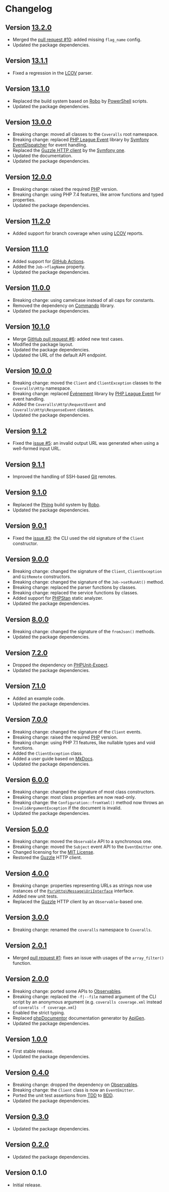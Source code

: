 # Changelog

## Version [13.2.0](https://git.belin.io/cedx/coveralls.php/compare/v13.1.1...v13.2.0)
- Merged the [pull request #10](https://github.com/cedx/coveralls.php/pull/10): added missing `flag_name` config.
- Updated the package dependencies.

## Version [13.1.1](https://git.belin.io/cedx/coveralls.php/compare/v13.1.0...v13.1.1)
- Fixed a regression in the [LCOV](http://ltp.sourceforge.net/coverage/lcov.php) parser.

## Version [13.1.0](https://git.belin.io/cedx/coveralls.php/compare/v13.0.0...v13.1.0)
- Replaced the build system based on [Robo](https://robo.li) by [PowerShell](https://docs.microsoft.com/en-us/powershell) scripts.
- Updated the package dependencies.

## Version [13.0.0](https://git.belin.io/cedx/coveralls.php/compare/v12.0.0...v13.0.0)
- Breaking change: moved all classes to the `Coveralls` root namespace.
- Breaking change: replaced [PHP League Event](https://event.thephpleague.com) library by [Symfony EventDispatcher](https://symfony.com/doc/current/components/event_dispatcher.html) for event handling.
- Replaced the [Guzzle HTTP client](http://docs.guzzlephp.org) by the [Symfony one](https://symfony.com/doc/current/components/http_client.html).
- Updated the documentation.
- Updated the package dependencies.

## Version [12.0.0](https://git.belin.io/cedx/coveralls.php/compare/v11.2.0...v12.0.0)
- Breaking change: raised the required [PHP](https://www.php.net) version.
- Breaking change: using PHP 7.4 features, like arrow functions and typed properties.
- Updated the package dependencies.

## Version [11.2.0](https://git.belin.io/cedx/coveralls.php/compare/v11.1.0...v11.2.0)
- Added support for branch coverage when using [LCOV](http://ltp.sourceforge.net/coverage/lcov.php) reports.

## Version [11.1.0](https://git.belin.io/cedx/coveralls.php/compare/v11.0.0...v11.1.0)
- Added support for [GitHub Actions](https://github.com/features/actions).
- Added the `Job->flagName` property.
- Updated the package dependencies.

## Version [11.0.0](https://git.belin.io/cedx/coveralls.php/compare/v10.1.0...v11.0.0)
- Breaking change: using camelcase instead of all caps for constants.
- Removed the dependency on [Commando](https://github.com/nategood/commando) library.
- Updated the package dependencies.

## Version [10.1.0](https://git.belin.io/cedx/coveralls.php/compare/v10.0.0...v10.1.0)
- Merge [GitHub pull request #6](https://git.belin.io/cedx/coveralls.php/pull/6): added new test cases.
- Modified the package layout.
- Updated the package dependencies.
- Updated the URL of the default API endpoint.

## Version [10.0.0](https://git.belin.io/cedx/coveralls.php/compare/v9.1.2...v10.0.0)
- Breaking change: moved the `Client` and `ClientException` classes to the `Coveralls\Http` namespace.
- Breaking change: replaced [Événement](https://github.com/igorw/evenement) library by [PHP League Event](https://event.thephpleague.com) for event handling.
- Added the `Coveralls\Http\RequestEvent` and `Coveralls\Http\ResponseEvent` classes.
- Updated the package dependencies.

## Version [9.1.2](https://git.belin.io/cedx/coveralls.php/compare/v9.1.1...v9.1.2)
- Fixed the [issue #5](https://git.belin.io/cedx/coveralls.php/issues/5): an invalid output URL was generated when using a well-formed input URL.

## Version [9.1.1](https://git.belin.io/cedx/coveralls.php/compare/v9.1.0...v9.1.1)
- Improved the handling of SSH-based [Git](https://git-scm.com) remotes.

## Version [9.1.0](https://git.belin.io/cedx/coveralls.php/compare/v9.0.1...v9.1.0)
- Replaced the [Phing](https://www.phing.info) build system by [Robo](https://robo.li).
- Updated the package dependencies.

## Version [9.0.1](https://git.belin.io/cedx/coveralls.php/compare/v9.0.0...v9.0.1)
- Fixed the [issue #3](https://git.belin.io/cedx/coveralls.php/issues/3): the CLI used the old signature of the `Client` constructor.

## Version [9.0.0](https://git.belin.io/cedx/coveralls.php/compare/v8.0.0...v9.0.0)
- Breaking change: changed the signature of the `Client`, `ClientException` and `GitRemote` constructors.
- Breaking change: changed the signature of the `Job->setRunAt()` method.
- Breaking change: replaced the parser functions by classes.
- Breaking change: replaced the service functions by classes.
- Added support for [PHPStan](https://phpstan.org) static analyzer.
- Updated the package dependencies.

## Version [8.0.0](https://git.belin.io/cedx/coveralls.php/compare/v7.2.0...v8.0.0)
- Breaking change: changed the signature of the `fromJson()` methods.
- Updated the package dependencies.

## Version [7.2.0](https://git.belin.io/cedx/coveralls.php/compare/v7.1.0...v7.2.0)
- Dropped the dependency on [PHPUnit-Expect](https://docs.belin.io/phpunit-expect).
- Updated the package dependencies.

## Version [7.1.0](https://git.belin.io/cedx/coveralls.php/compare/v7.0.0...v7.1.0)
- Added an example code.
- Updated the package dependencies.

## Version [7.0.0](https://git.belin.io/cedx/coveralls.php/compare/v6.0.0...v7.0.0)
- Breaking change: changed the signature of the `Client` events.
- Breaking change: raised the required [PHP](https://www.php.net) version.
- Breaking change: using PHP 7.1 features, like nullable types and void functions.
- Added the `ClientException` class.
- Added a user guide based on [MkDocs](http://www.mkdocs.org).
- Updated the package dependencies.

## Version [6.0.0](https://git.belin.io/cedx/coveralls.php/compare/v5.0.0...v6.0.0)
- Breaking change: changed the signature of most class constructors.
- Breaking change: most class properties are now read-only.
- Breaking change: the `Configuration::fromYaml()` method now throws an `InvalidArgumentException` if the document is invalid.
- Updated the package dependencies.

## Version [5.0.0](https://git.belin.io/cedx/coveralls.php/compare/v4.0.0...v5.0.0)
- Breaking change: moved the `Observable` API to a synchronous one.
- Breaking change: moved the `Subject` event API to the `EventEmitter` one.
- Changed licensing for the [MIT License](https://opensource.org/licenses/MIT).
- Restored the [Guzzle](http://docs.guzzlephp.org) HTTP client.

## Version [4.0.0](https://git.belin.io/cedx/coveralls.php/compare/v3.0.0...v4.0.0)
- Breaking change: properties representing URLs as strings now use instances of the [`Psr\Http\Message\UriInterface`](http://www.php-fig.org/psr/psr-7/#35-psrhttpmessageuriinterface) interface.
- Added new unit tests.
- Replaced the [Guzzle](http://docs.guzzlephp.org) HTTP client by an `Observable`-based one.

## Version [3.0.0](https://git.belin.io/cedx/coveralls.php/compare/v2.0.1...v3.0.0)
- Breaking change: renamed the `coveralls` namespace to `Coveralls`.

## Version [2.0.1](https://git.belin.io/cedx/coveralls.php/compare/v2.0.0...v2.0.1)
- Merged [pull request #1](https://git.belin.io/cedx/coveralls.php/pull/1): fixes an issue with usages of the `array_filter()` function.

## Version [2.0.0](https://git.belin.io/cedx/coveralls.php/compare/v1.0.0...v2.0.0)
- Breaking change: ported some APIs to [Observables](http://reactivex.io/intro.html).
- Breaking change: replaced the `-f|--file` named argument of the CLI script by an anonymous argument (e.g. `coveralls coverage.xml` instead of `coveralls -f coverage.xml`)
- Enabled the strict typing.
- Replaced [phpDocumentor](https://www.phpdoc.org) documentation generator by [ApiGen](https://github.com/ApiGen/ApiGen).
- Updated the package dependencies.

## Version [1.0.0](https://git.belin.io/cedx/coveralls.php/compare/v0.4.0...v1.0.0)
- First stable release.
- Updated the package dependencies.

## Version [0.4.0](https://git.belin.io/cedx/coveralls.php/compare/v0.3.0...v0.4.0)
- Breaking change: dropped the dependency on [Observables](http://reactivex.io/intro.html).
- Breaking change: the `Client` class is now an `EventEmitter`.
- Ported the unit test assertions from [TDD](https://en.wikipedia.org/wiki/Test-driven_development) to [BDD](https://en.wikipedia.org/wiki/Behavior-driven_development).
- Updated the package dependencies.

## Version [0.3.0](https://git.belin.io/cedx/coveralls.php/compare/v0.2.0...v0.3.0)
- Updated the package dependencies.

## Version [0.2.0](https://git.belin.io/cedx/coveralls.php/compare/v0.1.0...v0.2.0)
- Updated the package dependencies.

## Version 0.1.0
- Initial release.
